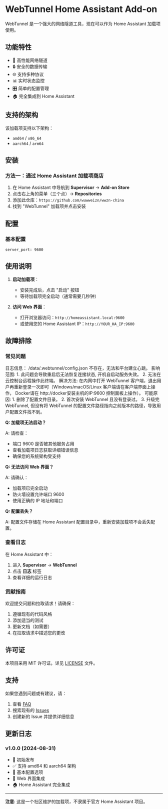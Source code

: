# WebTunnel Home Assistant Add-on

WebTunnel 是一个强大的网络隧道工具，现在可以作为 Home Assistant 加载项使用。

## 功能特性

- 🚀 高性能网络隧道
- 🔒 安全的数据传输
- 🌐 支持多种协议
- 📊 实时状态监控
- 🎛️ 简单的配置管理
- 🏠 完全集成到 Home Assistant

## 支持的架构

该加载项支持以下架构：

- `amd64` / `x86_64`
- `aarch64` / `arm64`

## 安装

### 方法一：通过 Home Assistant 加载项商店

1. 在 Home Assistant 中导航到 **Supervisor** → **Add-on Store**
2. 点击右上角的菜单（三个点）→ **Repositories**
3. 添加此仓库：`https://github.com/wuwweizn/wwzn-china`
4. 找到 "WebTunnel" 加载项并点击安装

## 配置

### 基本配置

```网络
server_port: 9600
```

## 使用说明

1. **启动加载项**：
   - 安装完成后，点击 "启动" 按钮
   - 等待加载项完全启动（通常需要几秒钟）

2. **访问 Web 界面**：
   - 打开浏览器访问：`http://homeassistant.local:9600`
   - 或使用您的 Home Assistant IP：`http://YOUR_HA_IP:9600`

## 故障排除


### 常见问题

日志信息： /data/.webtunnel/config.json 不存在，无法和平台建立心跳。
影响范围: 1. 此问题会导致重启后无法恢复连接状态, 开机自启动服务失效。
               2. 无法在云控制台远程操作此终端。
解决方法: 在内网中打开 WebTunnel 客户端，退出用户再重新登录一次即可（Windows/macOS/Linux 客户端请在客户端界面上操作，
              Docker请在 http://docker安装主机的IP:9600 控制面板上操作）。
可能原因: 1. 删除了配置文件目录。
              2. 首次安装 WebTunnel 且没有登录过。
              3. 升级完 WebTunnel, 但没有将 WebTunnel 的配置文件路径指向之前版本的路径，导致用户配置文件找不到。

**Q: 加载项无法启动？**

A: 请检查：
- 端口 9600 是否被其他服务占用
- 查看加载项日志获取详细错误信息
- 确保您的系统架构受支持

**Q: 无法访问 Web 界面？**

A: 请确认：
- 加载项已完全启动
- 防火墙设置允许端口 9600
- 使用正确的 IP 地址和端口

**Q: 配置丢失？**

A: 配置文件存储在 Home Assistant 配置目录中，重新安装加载项不会丢失配置。

### 查看日志

在 Home Assistant 中：
1. 进入 **Supervisor** → **WebTunnel**
2. 点击 **日志** 标签
3. 查看详细的运行日志

### 贡献指南

欢迎提交问题和拉取请求！请确保：

1. 遵循现有的代码风格
2. 添加适当的测试
3. 更新文档（如需要）
4. 在拉取请求中描述您的更改

## 许可证

本项目采用 MIT 许可证。详见 [LICENSE](../LICENSE) 文件。

## 支持

如果您遇到问题或有建议，请：

1. 查看 [FAQ](#故障排除)
2. 搜索现有的 [Issues](https://github.com/wuwweizn/wwzn-china/issues)
3. 创建新的 Issue 并提供详细信息

## 更新日志

### v1.0.0 (2024-08-31)

- 🎉 初始发布
- ✅ 支持 amd64 和 aarch64 架构
- 🔧 基本配置选项
- 📱 Web 界面集成
- 🏠 Home Assistant 完全集成

---

**注意**: 这是一个社区维护的加载项，不隶属于官方 Home Assistant 项目。